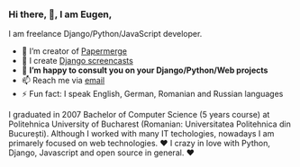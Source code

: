 ### Hi there, 👋, I am Eugen,

I am freelance Django/Python/JavaScript developer.

- 🌱 I’m creator of [Papermerge](https://www.papermerge.com)
- 🔭 I create [Django screencasts](https://django-lessons.com)
- 👯 **I’m happy to consult you on your Django/Python/Web projects**
- 📫 Reach me via [email](mailto:eugen@papermerge.com)
- ⚡ Fun fact: I speak English, German, Romanian and Russian languages

I graduated in 2007 Bachelor of Computer Science (5 years course) at
Politehnica University of Bucharest (Romanian: Universitatea Politehnica din
București). Although I worked with many IT techologies, nowadays I am primarely
focused on web technologies. :heart: I crazy in love with Python, Django, Javascript and
open source in general. :heart: